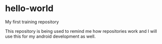 # hello-world

My first training repository

This repository is being used to remind me how repositories work and I will use this for my android development as well.
